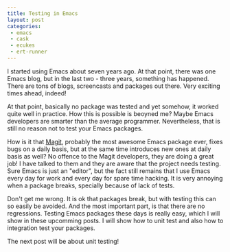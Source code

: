 ```yaml
---
title: Testing in Emacs
layout: post
categories:
 - emacs
 - cask
 - ecukes
 - ert-runner
---
```


I started using Emacs about seven years ago. At that point, there was
one Emacs blog, but in the last two - three years, something has
happened. There are tons of blogs, screencasts and packages out
there. Very exciting times ahead, indeed!

At that point, basically no package was tested and yet somehow, it
worked quite well in practice. How this is possible is beoyned me?
Maybe Emacs developers are smarter than the average
programmer. Nevertheless, that is still no reason not to test your
Emacs packages.

How is it that [Magit](https://github.com/magit/magit), probably the
most awesome Emacs package ever, fixes bugs on a daily basis, but at
the same time introduces new ones at daily basis as well? No offence
to the Magit developers, they are doing a great job! I have talked to
them and they are aware that the project needs testing. Sure Emacs is
just an "editor", but the fact still remains that I use Emacs every
day for work and every day for spare time hacking. It is very annoying
when a package breaks, specially because of lack of tests.

Don't get me wrong. It is ok that packages break, but with testing
this can so easily be avoided. And the most important part, is that there
are no regressions. Testing Emacs packages these days is really easy,
which I will show in these upcomming posts. I will show how to unit
test and also how to integration test your packages.

The next post will be about unit testing!
